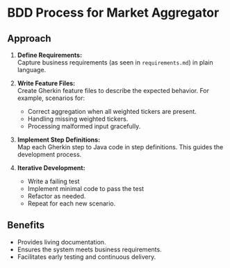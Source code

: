 # BDD Process for Market Aggregator

## Approach
1. **Define Requirements:**  
   Capture business requirements (as seen in `requirements.md`) in plain language.

2. **Write Feature Files:**  
   Create Gherkin feature files to describe the expected behavior. For example, scenarios for:
    - Correct aggregation when all weighted tickers are present.
    - Handling missing weighted tickers.
    - Processing malformed input gracefully.

3. **Implement Step Definitions:**  
   Map each Gherkin step to Java code in step definitions. This guides the development process.

4. **Iterative Development:**
    - Write a failing test
    - Implement minimal code to pass the test
    - Refactor as needed.
    - Repeat for each new scenario.

## Benefits
- Provides living documentation.
- Ensures the system meets business requirements.
- Facilitates early testing and continuous delivery.
